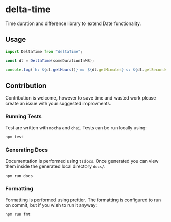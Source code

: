 # delta-time

Time duration and difference library to extend Date functionality.

## Usage

```javascript
import DeltaTime from "deltaTime";

const dt = DeltaTime(someDurationInMS);

console.log(`h: ${dt.getHours()} m: ${dt.getMinutes} s: ${dt.getSeconds}`);
```

## Contribution

Contribution is welcome, however to save time and wasted work please create an issue with your suggested improvments.

### Running Tests

Test are written with `mocha` and `chai`. Tests can be run locally using:

    npm test

### Generating Docs

Documentation is performed using `tsdocs`. Once generated you can view them inside the generated local directory `docs/`.

    npm run docs

### Formatting

Formatting is performed using prettier. The formatting is configured to run on commit, but if you wish to run it anyway:

    npm run fmt
